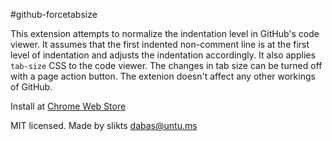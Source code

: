 #github-forcetabsize

This extension attempts to normalize the indentation level in GitHub's code viewer.
It assumes that the first indented non-comment line is at the first level of
indentation and adjusts the indentation accordingly. It also applies `tab-size`
CSS to the code viewer. The changes in tab size can be turned off with a
page action button. The extenion doesn't affect any other workings of GitHub.

Install at [Chrome Web Store](https://chrome.google.com/webstore/detail/github-forcetabsize/djgjbkiceplcmddchilbonmgmfdjbafc)

MIT licensed. Made by slikts <dabas@untu.ms>
